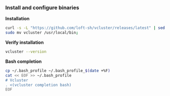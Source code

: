 ### Install and configure binaries

**Installation**
```bash
curl -s -L "https://github.com/loft-sh/vcluster/releases/latest" | sed -nE 's!.*"([^"]*vcluster-linux-amd64)".*!https://github.com\1!p' | xargs -n 1 curl -L -o vcluster && chmod +x vcluster;
sudo mv vcluster /usr/local/bin;
```

**Verify installation**
```bash
vcluster --version
```

**Bash completion**
```bash
cp ~/.bash_profile ~/.bash_profile_$(date +%F)
cat << EOF >> ~/.bash_profile
# Vcluster
. <(vcluster completion bash)
EOF
```
